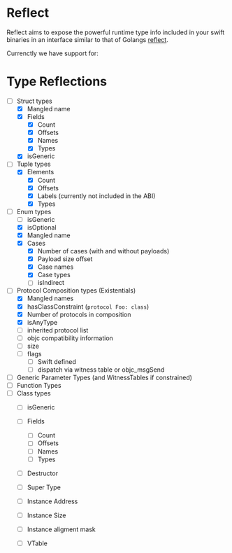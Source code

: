 # Reflect

Reflect aims to expose the powerful runtime type info included in your swift binaries in an interface similar to that of Golangs [reflect](https://golang.org/pkg/reflect/).

Currenctly we have support for:

# Type Reflections
- [ ] Struct types
    - [x] Mangled name
    - [x] Fields
        - [x] Count
        - [x] Offsets
        - [x] Names
        - [x] Types
    - [x] isGeneric
- [ ] Tuple types
    - [x] Elements
        - [x] Count
        - [x] Offsets
        - [x] Labels (currently not included in the ABI)
        - [x] Types
- [ ] Enum types
    - [ ] isGeneric
    - [x] isOptional
    - [x] Mangled name
    - [x] Cases
        - [x] Number of cases (with and without payloads)
        - [x] Payload size offset
        - [x] Case names
        - [x] Case types
        - [ ] isIndirect
- [ ] Protocol Composition types (Existentials)
    - [x] Mangled names
    - [x] hasClassConstraint (`protocol Foo: class`)
    - [x] Number of protocols in composition
    - [x] isAnyType
    - [ ] inherited protocol list
    - [ ] objc compatibility information
    - [ ] size
    - [ ] flags
        - [ ] Swift defined
        - [ ] dispatch via witness table or objc_msgSend
- [ ] Generic Parameter Types (and WitnessTables if constrained)
- [ ] Function Types
- [ ] Class types
    - [ ] isGeneric
    - [ ] Fields
        - [ ] Count
        - [ ] Offsets
        - [ ] Names
        - [ ] Types
    - [ ] Destructor
    - [ ] Super Type
    - [ ] Instance Address
    - [ ] Instance Size
    - [ ] Instance aligment mask
    - [ ] VTable



